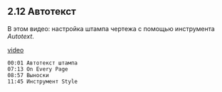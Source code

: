 ## 2.12 Автотекст

В этом видео: настройка штампа чертежа с помощью инструмента _Autotext_.

[video](https://player.softculture.cc/embed/online/SKC/SKC_85.27.04_L2-12_Autotext_Template)

``` chapters
00:01 Автотекст штампа
07:13 On Every Page
08:57 Выноски
11:45 Инструмент Style
```